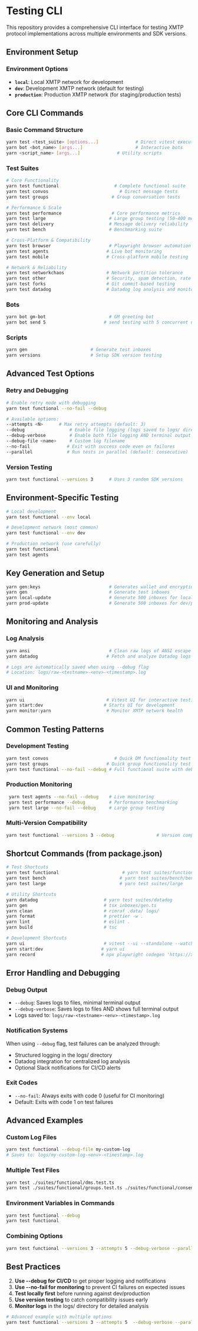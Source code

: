 # Testing CLI

This repository provides a comprehensive CLI interface for testing XMTP protocol implementations across multiple environments and SDK versions.

## Environment Setup

### Environment Options

- **`local`**: Local XMTP network for development
- **`dev`**: Development XMTP network (default for testing)
- **`production`**: Production XMTP network (for staging/production tests)

## Core CLI Commands

### Basic Command Structure

```bash
yarn test <test_suite> [options...]              # Direct vitest execution
yarn bot <bot_name> [args...]                    # Interactive bots
yarn <script_name> [args...]              # Utility scripts
```

### Test Suites

```bash
# Core Functionality
yarn test functional                     # Complete functional suite
yarn test convos                           # Direct message tests
yarn test groups                        # Group conversation tests

# Performance & Scale
yarn test performance                   # Core performance metrics
yarn test large                        # Large group testing (50-400 members)
yarn test delivery                     # Message delivery reliability
yarn test bench                        # Benchmarking suite

# Cross-Platform & Compatibility
yarn test browser                      # Playwright browser automation
yarn test agents                      # Live bot monitoring
yarn test mobile                      # Cross-platform mobile testing

# Network & Reliability
yarn test networkchaos                # Network partition tolerance
yarn test other                       # Security, spam detection, rate limiting
yarn test forks                       # Git commit-based testing
yarn test datadog                     # Datadog log analysis and monitoring
```

### Bots

```bash
yarn bot gm-bot                        # GM greeting bot
yarn bot send 5                      # send testing with 5 concurrent users
```

### Scripts

```bash
yarn gen                        # Generate test inboxes
yarn versions                   # Setup SDK version testing
```

## Advanced Test Options

### Retry and Debugging

```bash
# Enable retry mode with debugging
yarn test functional --no-fail --debug

# Available options:
--attempts <N>      # Max retry attempts (default: 3)
--debug                 # Enable file logging (logs saved to logs/ directory)
--debug-verbose         # Enable both file logging AND terminal output
--debug-file <name>     # Custom log filename
--no-fail              # Exit with success code even on failures
--parallel             # Run tests in parallel (default: consecutive)
```

### Version Testing

```bash
yarn test functional --versions 3      # Uses 3 random SDK versions

```

## Environment-Specific Testing

```bash
# Local development
yarn test functional --env local

# Development network (most common)
yarn test functional --env dev

# Production network (use carefully)
yarn test functional
yarn test agents
```

## Key Generation and Setup

```bash
yarn gen:keys                          # Generates wallet and encryption keys
yarn gen                               # Generate test inboxes
yarn local-update                      # Generate 500 inboxes for local testing
yarn prod-update                       # Generate 500 inboxes for dev/production
```

## Monitoring and Analysis

### Log Analysis

```bash
yarn ansi                              # Clean raw logs of ANSI escape codes
yarn datadog                          # Fetch and analyze Datadog logs

# Logs are automatically saved when using --debug flag
# Location: logs/raw-<testname>-<env>-<timestamp>.log
```

### UI and Monitoring

```bash
yarn ui                               # Vitest UI for interactive testing
yarn start:dev                       # Starts UI for development
yarn monitor:yarn                     # Monitor XMTP network health
```

## Common Testing Patterns

### Development Testing

```bash
yarn test convos                         # Quick DM functionality test
yarn test groups                      # Quick group functionality test
yarn test functional --no-fail --debug # Full functional suite with debugging
```

### Production Monitoring

```bash
 yarn test agents --no-fail --debug    # Live monitoring
 yarn test performance --debug         # Performance benchmarking
 yarn test large --no-fail --debug     # Large group testing
```

### Multi-Version Compatibility

```bash
yarn test functional --versions 3 --debug                # Version compatibility testing
```

## Shortcut Commands (from package.json)

```bash
# Test Shortcuts
yarn test functional                        # yarn test suites/functional
yarn test bench                            # yarn test suites/bench/bench.test.ts
yarn test large                            # yarn test suites/large

# Utility Shortcuts
yarn datadog                         # yarn test suites/datadog
yarn gen                             # tsx inboxes/gen.ts
yarn clean                           # rimraf .data/ logs/
yarn format                          # prettier -w .
yarn lint                            # eslint .
yarn build                           # tsc

# Development Shortcuts
yarn ui                              # vitest --ui --standalone --watch
yarn start:dev                      # yarn ui
yarn record                         # npx playwright codegen 'https://xmtp.chat/'
```

## Error Handling and Debugging

### Debug Output

- `--debug`: Saves logs to files, minimal terminal output
- `--debug-verbose`: Saves logs to files AND shows full terminal output
- Logs saved to: `logs/raw-<testname>-<env>-<timestamp>.log`

### Notification Systems

When using `--debug` flag, test failures can be analyzed through:

- Structured logging in the logs/ directory
- Datadog integration for centralized log analysis
- Optional Slack notifications for CI/CD alerts

### Exit Codes

- `--no-fail`: Always exits with code 0 (useful for CI monitoring)
- Default: Exits with code 1 on test failures

## Advanced Examples

### Custom Log Files

```bash
yarn test functional --debug-file my-custom-log
# Saves to: logs/my-custom-log-<env>-<timestamp>.log
```

### Multiple Test Files

```bash
yarn test ./suites/functional/dms.test.ts
yarn test ./suites/functional/groups.test.ts ./suites/functional/consent.test.ts
```

### Environment Variables in Commands

```bash
yarn test functional --debug
yarn test functional
```

### Combining Options

```bash
yarn test functional --versions 3 --attempts 5 --debug-verbose --parallel
```

## Best Practices

2. **Use --debug for CI/CD** to get proper logging and notifications
3. **Use --no-fail for monitoring** to prevent CI failures on expected issues
4. **Test locally first** before running against dev/production
5. **Use version testing** to catch compatibility issues early
6. **Monitor logs** in the logs/ directory for detailed analysis

```bash
# Advanced example with multiple options
yarn test functional --versions 3 --attempts 5  --debug-verbose --parallel
```
